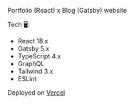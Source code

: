 Portfolio (React) x Blog (Gatsby) website

Tech 🖥️:
- React 18.x
- Gatsby 5.x
- TypeScript 4.x
- GraphQL
- Tailwind 3.x
- ESLint

Deployed on [Vercel](https://vercel.com/)